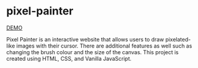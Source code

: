 # pixel-painter

[DEMO](https://kelvin-yeung.github.io/pixel-painter/)

Pixel Painter is an interactive website that allows users to draw pixelated-like images with their cursor. There are additional features as well such as changing the brush colour and the size of the canvas. This project is created using HTML, CSS, and Vanilla JavaScript.
